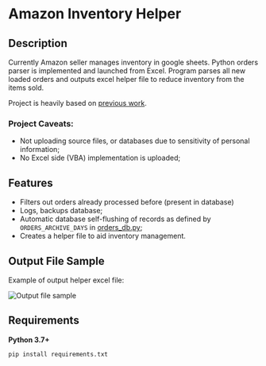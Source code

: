 # Amazon Inventory Helper

## Description

Currently Amazon seller manages inventory in google sheets. Python orders parser is implemented and launched from Excel. Program parses all new loaded orders and outputs excel helper file to reduce inventory from the items sold.

Project is heavily based on [previous work](https://github.com/yomajo/Amazon-Orders-Parser).

### Project Caveats:

* Not uploading source files, or databases due to sensitivity of personal information;
* No Excel side (VBA) implementation is uploaded;

## Features

* Filters out orders already processed before (present in database)
* Logs, backups database;
* Automatic database self-flushing of records as defined by `ORDERS_ARCHIVE_DAYS` in [orders_db.py](https://github.com/yomajo/Amazon-Inventory/blob/master/Helper%20Files/orders_db.py);
* Creates a helper file to aid inventory management.

## Output File Sample

Example of output helper excel file:

![Output file sample]()


## Requirements

**Python 3.7+** 

``pip install requirements.txt``